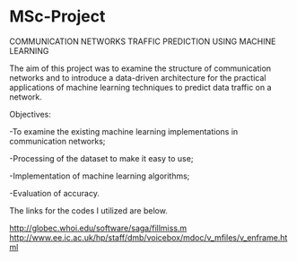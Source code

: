 # MSc-Project
COMMUNICATION NETWORKS TRAFFIC PREDICTION USING MACHINE LEARNING

The aim of this project was to examine the structure of communication networks and to introduce a data-driven architecture for the practical applications of machine learning techniques to predict data traffic on a network. 

Objectives:

-To examine the existing machine learning implementations in communication networks;

-Processing of the dataset to make it easy to use; 

-Implementation of machine learning algorithms;

-Evaluation of accuracy.

The links for the codes I utilized are below.



http://globec.whoi.edu/software/saga/fillmiss.m
http://www.ee.ic.ac.uk/hp/staff/dmb/voicebox/mdoc/v_mfiles/v_enframe.html
